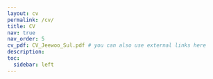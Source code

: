 ```yaml
---
layout: cv
permalink: /cv/
title: CV
nav: true
nav_order: 5
cv_pdf: CV_Jeewoo_Sul.pdf # you can also use external links here
description:
toc:
  sidebar: left
---
```

